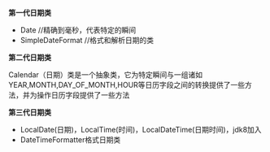 ﻿**第一代日期类**

- Date
//精确到毫秒，代表特定的瞬间
- SimpleDateFormat
//格式和解析日期的类


**第二代日期类**

Calendar（日期）类是一个抽象类，它为特定瞬间与一组诸如YEAR,MONTH,DAY_OF_MONTH,HOUR等日历字段之间的转换提供了一些方法，并为操作日历字段提供了一些方法

**第三代日期类**

- LocalDate(日期)，LocalTime(时间)，LocalDateTime(日期时间)，jdk8加入
- DateTimeFormatter格式日期类



